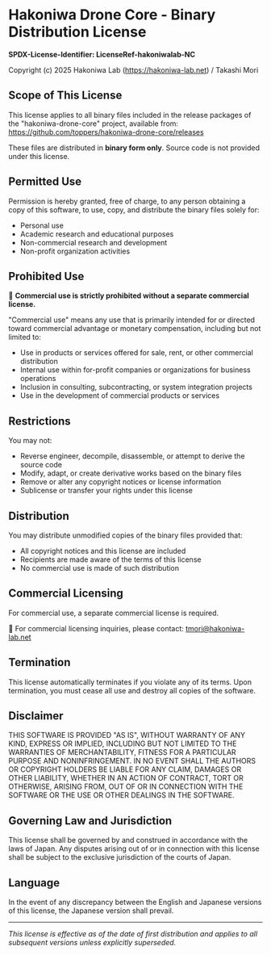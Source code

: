 # Hakoniwa Drone Core - Binary Distribution License

**SPDX-License-Identifier: LicenseRef-hakoniwalab-NC**

Copyright (c) 2025 Hakoniwa Lab (https://hakoniwa-lab.net) / Takashi Mori

## Scope of This License

This license applies to all binary files included in the release packages of the "hakoniwa-drone-core" project, available from: https://github.com/toppers/hakoniwa-drone-core/releases

These files are distributed in **binary form only**. Source code is not provided under this license.

## Permitted Use

Permission is hereby granted, free of charge, to any person obtaining a copy of this software, to use, copy, and distribute the binary files solely for:

- Personal use
- Academic research and educational purposes
- Non-commercial research and development
- Non-profit organization activities

## Prohibited Use

🚫 **Commercial use is strictly prohibited without a separate commercial license.**

"Commercial use" means any use that is primarily intended for or directed toward commercial advantage or monetary compensation, including but not limited to:

- Use in products or services offered for sale, rent, or other commercial distribution
- Internal use within for-profit companies or organizations for business operations
- Inclusion in consulting, subcontracting, or system integration projects
- Use in the development of commercial products or services

## Restrictions

You may not:
- Reverse engineer, decompile, disassemble, or attempt to derive the source code
- Modify, adapt, or create derivative works based on the binary files
- Remove or alter any copyright notices or license information
- Sublicense or transfer your rights under this license

## Distribution

You may distribute unmodified copies of the binary files provided that:
- All copyright notices and this license are included
- Recipients are made aware of the terms of this license
- No commercial use is made of such distribution

## Commercial Licensing

For commercial use, a separate commercial license is required. 

📩 For commercial licensing inquiries, please contact: tmori@hakoniwa-lab.net

## Termination

This license automatically terminates if you violate any of its terms. Upon termination, you must cease all use and destroy all copies of the software.

## Disclaimer

THIS SOFTWARE IS PROVIDED "AS IS", WITHOUT WARRANTY OF ANY KIND, EXPRESS OR IMPLIED, INCLUDING BUT NOT LIMITED TO THE WARRANTIES OF MERCHANTABILITY, FITNESS FOR A PARTICULAR PURPOSE AND NONINFRINGEMENT. IN NO EVENT SHALL THE AUTHORS OR COPYRIGHT HOLDERS BE LIABLE FOR ANY CLAIM, DAMAGES OR OTHER LIABILITY, WHETHER IN AN ACTION OF CONTRACT, TORT OR OTHERWISE, ARISING FROM, OUT OF OR IN CONNECTION WITH THE SOFTWARE OR THE USE OR OTHER DEALINGS IN THE SOFTWARE.

## Governing Law and Jurisdiction

This license shall be governed by and construed in accordance with the laws of Japan. Any disputes arising out of or in connection with this license shall be subject to the exclusive jurisdiction of the courts of Japan.

## Language

In the event of any discrepancy between the English and Japanese versions of this license, the Japanese version shall prevail.

---

*This license is effective as of the date of first distribution and applies to all subsequent versions unless explicitly superseded.*